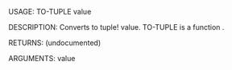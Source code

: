 USAGE:
     TO-TUPLE value 

DESCRIPTION:
     Converts to tuple! value.
     TO-TUPLE is a function .

RETURNS:
    (undocumented)

ARGUMENTS:
    value
